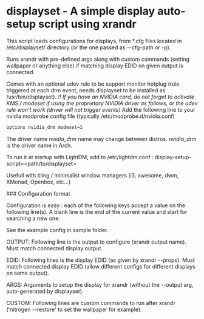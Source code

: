 # displayset - A simple display auto-setup script using xrandr

This script loads configurations for displays, from \*.cfg files located in /etc/displayset/ directory (or the one passed as --cfg-path or -p).

Runs xrandr with pre-defined args along with custom commands (setting wallpaper or anything else) if matching display EDID on given output is connected.

Comes with an optional udev rule to be support monitor hotplug (rule triggered at each drm event, needs displayset to be installed as /usr/bin/displayset). 
*!! If you have an NVIDIA card, do not forget to activate KMS / modeset if using the proprietary NVIDIA driver as follows, or the udev rule won't work (driver will not trigger events)*
Add the following line to your nvidia modprobe config file (typically /etc/modprobe.d/nvidia.conf)
``` bash
options nvidia_drm modeset=1
```
The driver name *nvidia_drm* name may change between distros. *nvidia_drm* is the driver name in Arch.

To run it at startup with LightDM, add to /etc/lightdm.conf :
display-setup-script=<path/to/displayset>

Usefull with tiling / minimalist window managers (i3, awesome, dwm, XMonad, Openbox, etc...)

### Configuration format

Configuration is easy : each of the following keys accept a value on the following line(s).
A blank line is the end of the current value and start for searching a new one.

See the example config in sample folder.

OUTPUT: Following line is the output to configure (xrandr output name).
Must match connected display output.

EDID: Following lines is the display EDID (as given by xrandr --props).
Must match connected display EDID (allow different configs for different displays on same output).

ARGS: Arguments to setup the display for xrandr (without the --output arg, auto-generated by displayset).

CUSTOM: Following lines are custom commands to run after xrandr ('nitrogen --restore' to set the wallpaper for example).

